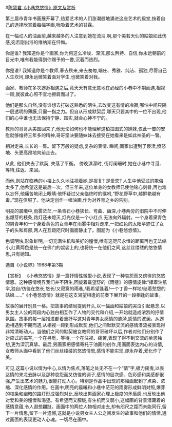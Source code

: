#[陈慧君《小巷悠悠情》原文及赏析](https://www.vrrw.net/wx/15200.html)

第三届市青年书画展开幕了,热爱艺术的人们涨潮般地涌进这座艺术的殿堂,按着自己的选择欣赏着每幅字画,吮吸着艺术的甘霖。

在一幅动人的油画前,越来越多的人注意到她在流泪,啊,那个美若天仙的姑娘如此伤感,宛若刚出浴的维纳斯在忏悔。

你是谁? 我知道你是个画家,你为何这么冷峻、深沉,那么矜持、自信,你永远朝前的目光中,唯有我能得到你赐予的一瞥,沉着而热烈。

你是谁? 我知道你是个教师,春去秋来,来去匆匆,端庄、秀雅、纯洁、孤独,尽管自己人生坎坷,却永远微笑着面对学生,也微笑着对我。

画家、教师在多次邂逅相遇之后,竟天天有意无意地在必经的小巷中不期而遇,相视一顾,就彼此心照不宣地擦肩而过了。

他们是那么自然,没有谁想去打破这熟悉的陌生,去改变这有情的冷寂,哪怕中间只隔一层透明的薄膜,只需一指之力。但自从形成默契后,哪天只要其中的一位不出现,他们的心中谁也无法保持宁静、踏实,就会心神不宁的。

教师的哥哥从美国回来了,他无论如何也不能理解这柏拉图式的妹妹,仅此一瞥的安慰就够维持三年多的精神,哥哥坚决要随妹妹去接受在她看来是如此神圣的一瞥。

相对走来,长长的一瞥。留下万般的疑虑,复杂的表情. 瞬间,画家似遭到了亵渎,愤怒地、头更高昂地向前走去。

从此, 他们失去了默契, 失落了平衡。 傍晚溟濛时, 街灯阑珊时,她在小巷中寻觅、等待,往返、来回。

而他,则站在临巷的小楼上久久地注视着她,是报复? 是爱恋? 人生中他受过的欺侮太多了,他希望这是最后一次。但三年来,这位单身的女教师已使他铭心刻骨,再也难以忘怀,他痛苦地闭上眼睛:他怀疑过父亲临终时的嘱咐,“野花野草中,越鲜艳越有毒。”现在信服了。他决定创作一幅油画,作为对养育之乡的告别。

明亮的晨曦中,雨雾茫茫,一条青石小巷狭长、弯曲、幽深,小巷两旁的旧院中不时伸出爆芽的枝条,路灯还未熄灭,灯光仅是一个小红点,无法向外辐射。一个身着黛青色的男青年和一个身着黄色的女青年在雨雾中相对走来,一把红色的太阳伞遮住了女子的头和肩部,两人在互距咫尺时画面静止了。图题为《小巷悠悠情》。

色调明快,形象鲜明,一切充满生机和美好的憧憬,唯有这咫尺永恒的距离再也无法缩小,红黄两色是统一在佛门的袈裟上的,也将统一在他们之间,这丝丝缕缕的悠悠情思,只有她知。

选自《小说界》1988年第3期



【赏析】 《小巷悠悠情》是一篇抒情性微型小说,表现了一种哀怨而又傍徨的悠悠情思。这种感情境界我们并不陌生,回旋着戴望舒的《雨巷》的感情旋律:“撑着油纸伞,独自/彷徨在悠长,悠长/又寂寞的雨巷,/我希望逢着/一个丁香一样地/结着愁怨的姑娘……”《小巷悠悠情》就是在这支渴望相逢的前奏下展开的一段相逢的故事。

故事的展开别具一格。把故事的结局提到开头,以一幅画和姑娘的哭泣引起悬念,以男女主人公的两段内心独白相互作了人物的交代和介绍,一开始就造成浓烈的抒情氛围。故事的每一层推进都着重抒写这对青年男女感情的涟漪,感情的波澜。从邂逅相遇到不期而遇,从相视一顾到形成默契,他们之间默默交流的感情潜流被表现得非常清晰动人。当他们之间的默契被女教师的哥哥破坏以后,作者对他们分别作了对应式的描写,一个在寻觅、等待,一个在注视、痛苦,表现了得不到交流的单思独想,更为深沉真挚。最后,男画家把感情寄托于油画的创作,用画面表达内心的诗情,女教师从画中看到了他们丝丝缕缕的悠悠情思,感情不能实现,却永存着,爱化作了美。

可见,这篇小说以情为中心,以情为焦点,落笔之处无不在一个“情”字,极力摇曳,以表达情的来龙去脉以及那种哀怨而又彷徨的调子,感情的层次感、色彩感和美感都很强,产生出艺术的魅力,很能打动人心。特别是作品中出现的那幅画起到了点染、浓缩、深化感情的作用。在画中,明亮的晨曦和小巷中茫茫的雨雾形成鲜明对照,爆芽的枝条和幽暗的路灯形成强烈对比,反映出男画家心理上极度的矛盾感,也反映出他对爱和美的憧憬和渴望。有希望而又朦胧,有生机而又弱小,这幅画的背景潜藏着的感情意蕴,令人遐想翩跹。画面中的两位人物相对走去,却有咫尺之距而未能同行,留下一片情思,留下一片遗憾,这就是小说男女主人公之间发生的故事和他们的情愫,通过画面的表现更动人心魂。一切尽在画中。

